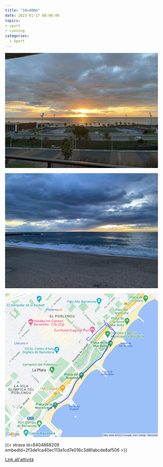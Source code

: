 ```yaml
---
title: "10x400m"
date: 2023-01-17 00:00:00
topics:
- sport
- running
categories:
  - Sport
---
```


![](images/IMG_1201-1024x768.jpg)

![](images/IMG_1199-1024x768.jpg)

![](images/20230117-activity-map.png)

{{< strava id=8404868209 embedId=2f3de1ca40ec113e1cd7e016c3d8fabcde8af506 >}}

[Link all'attività](https://strava.com/activities/8404868209)
